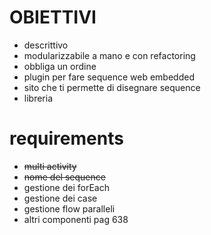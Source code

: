<h1>OBIETTIVI</h1>

- descrittivo
- modularizzabile a mano e con refactoring
- obbliga un ordine
- plugin per fare sequence web embedded
- sito che ti permette di disegnare sequence
- libreria

<h1>requirements</h1>

- ~~multi activity~~
- ~~nome del sequence~~
- gestione dei forEach
- gestione dei case
- gestione flow paralleli
- altri componenti pag 638